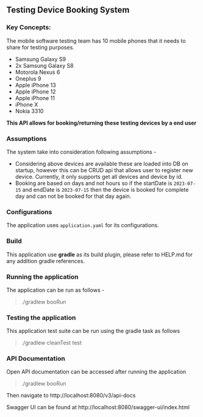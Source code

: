 ## Testing Device Booking System

### Key Concepts:
The mobile software testing team has 10 mobile phones that it needs to share for testing purposes.
- Samsung Galaxy S9
- 2x Samsung Galaxy S8
- Motorola Nexus 6
- Oneplus 9
- Apple iPhone 13
- Apple iPhone 12
- Apple iPhone 11
- iPhone X
- Nokia 3310

**This API allows for booking/returning these testing devices by a end user**

### Assumptions
The system take into consideration following assumptions -
- Considering above devices are available these are loaded into DB on startup, however this can be CRUD api that allows user to register new device. Currently, it only supports get all devices and device by id.
- Booking are based on days and not hours so if the startDate is `2023-07-15` and endDate is `2023-07-15` then the device is booked for complete day and can not be booked for that day again.

### Configurations
The application uses `application.yaml` for its configurations.

### Build
This application use **gradle** as its build plugin, please refer to HELP.md for any addition gradle references.

### Running the application

The application can be run as follows -
> ./gradlew booRun

### Testing the application

This application test suite can be run using the gradle task as follows
> ./gradlew cleanTest test

### API Documentation
Open API documentation can be accessed after running the application
> ./gradlew booRun

Then navigate to http://localhost:8080/v3/api-docs

Swagger UI can be found at http://localhost:8080/swagger-ui/index.html